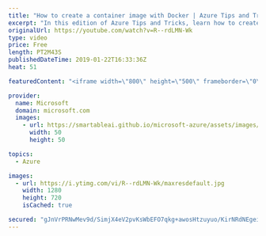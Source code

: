 ```yaml
---
title: "How to create a container image with Docker | Azure Tips and Tricks"
excerpt: "In this edition of Azure Tips and Tricks, learn how to create a container image to run applications with Docker. You’ll see how to create a folder inside a container and create a script to execute it.    For more tips and tricks, visit: http://azuredev.tips  Get started with 12 months of free services"
originalUrl: https://youtube.com/watch?v=R--rdLMN-Wk
type: video
price: Free
length: PT2M43S
publishedDateTime: 2019-01-22T16:33:36Z
heat: 51

featuredContent: "<iframe width=\"800\" height=\"500\" frameborder=\"0\" src=\"https://www.youtube.com/embed/R--rdLMN-Wk\" allow=\"accelerometer; autoplay; encrypted-media; gyroscope; picture-in-picture\" allowfullscreen></iframe>"

provider:
  name: Microsoft
  domain: microsoft.com
  images:
    - url: https://smartableai.github.io/microsoft-azure/assets/images/organizations/microsoft.com-50x50.jpg
      width: 50
      height: 50

topics:
  - Azure

images:
  - url: https://i.ytimg.com/vi/R--rdLMN-Wk/maxresdefault.jpg
    width: 1280
    height: 720
    isCached: true

secured: "gJnVrPRNwMev9d/SimjX4eV2pvKsWbEFO7qkg+awosHtzuyuo/KirNRdNEgeisj/bpampr+wS4HLxKxthc+9GR+lFFwOCz+GiSKGJoeSFQvrs0gILwNld20YXK+CzlklB9id4D3xiPaK76esQev0z9Kb3HfrQQ4OKLLk4K9zpvN4njaaQRpOpeVAU7FILPBsuh9e7k5XofWu+TIWkL2frsx8cz6TxfAUAP6V5kLvm5fGDfQrocNfbFoW1os9aWcK9Htda5Y2V1qQQ1EHZa/YkigRiaJCymPTzAbiJTfsmnbglqhguAYFsIRppt6peWrmoKPJB35MZjSWUMCh6MPjn2Yyh8M5so+GstKlNXeTNK3/9lLd2BryiVcmteHLwZ33dl2pqPL47t3vTLo1oel4MQIIQMhyQuE8c8qg6GL6P/0=;VLKFuLKL3MUpcxDrwkXKpg=="
---
```


